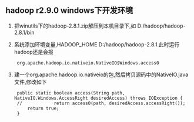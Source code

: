 ## hadoop r2.9.0 windows下开发环境

1. 把winutils下的hadoop-2.8.1.zip解压到本机目录下,如 D:/hadoop/hadoop-2.8.1/bin

2. 系统添加环境变量,HADOOP_HOME D:/hadoop/hadoop-2.8.1.此时运行hadoop还是会报  

        org.apache.hadoop.io.nativeio.NativeIO$Windows.access0

3. 建一个org.apache.hadoop.io.nativeio的包,然后拷贝源码中的NativeIO.java文件,修改如下

        public static boolean access(String path, NativeIO.Windows.AccessRight desiredAccess) throws IOException {
        //            return access0(path, desiredAccess.accessRight());
            return true;
        }
